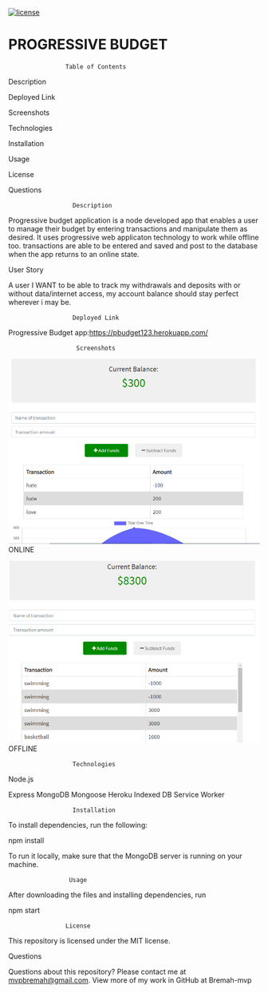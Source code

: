 [![license](https://img.shields.io/github/license/DAVFoundation/captain-n3m0.svg?style=flat-square)](https://github.com/DAVFoundation/captain-n3m0/blob/master/LICENSE)

# PROGRESSIVE BUDGET

                    Table of Contents
Description

Deployed Link

Screenshots

Technologies

Installation

Usage

License

Questions

                      Description

Progressive budget application is a node developed app that enables a user to manage their budget by entering transactions and manipulate them as desired. It uses progressive web applicaton technology to work while offline too. transactions are able to be entered and saved and post to the database when the app returns to an online state. 

User Story

A user I WANT to be able to track my withdrawals and deposits with or without data/internet access, my account balance should stay perfect wherever i may be.

                      Deployed Link

Progressive Budget app:https://pbudget123.herokuapp.com/

                       Screenshots 
![online](https://github.com/Bremah-mvp/Progressive-budget/blob/main/public/icons/Screenshot%20online.png)ONLINE

![offline](https://github.com/Bremah-mvp/Progressive-budget/blob/main/public/icons/Screenshot%20offline.png)OFFLINE


                      Technologies

Node.js

Express
MongoDB
Mongoose
Heroku
Indexed DB
Service Worker

                      Installation

To install dependencies, run the following:

npm install

To run it locally, make sure that the MongoDB server is running on your machine.

                     Usage

After downloading the files and installing dependencies, run

npm start

                    License

This repository is licensed under the MIT license.

Questions

Questions about this repository? Please contact me at mvpbremah@gmail.com. View more of my work in GitHub at Bremah-mvp
